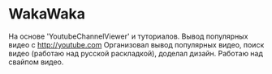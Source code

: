 # WakaWaka
На основе 'YoutubeChannelViewer' и туториалов. 
Вывод популярных видео с http://youtube.com
Организовал вывод популярных видео, поиск видео (работаю над русской раскладкой), доделал дизайн. Работаю над свайпом видео.
